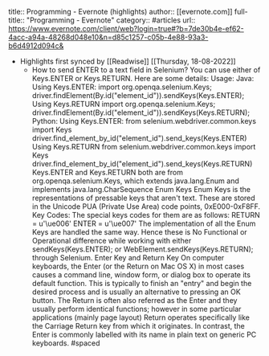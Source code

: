 title:: Programming - Evernote (highlights)
author:: [[evernote.com]]
full-title:: "Programming - Evernote"
category:: #articles
url:: https://www.evernote.com/client/web?login=true#?b=7de30b4e-ef62-4acc-a94a-48268d048e10&n=d85c1257-c05b-4e88-93a3-b6d4912d094c&

- Highlights first synced by [[Readwise]] [[Thursday, 18-08-2022]]
	- How to send ENTER to a text field in Selenium? You can use either of Keys.ENTER or Keys.RETURN. Here are some details:  Usage: Java:  Using Keys.ENTER:       import org.openqa.selenium.Keys;      driver.findElement(By.id("element_id")).sendKeys(Keys.ENTER); Using Keys.RETURN       import org.openqa.selenium.Keys;      driver.findElement(By.id("element_id")).sendKeys(Keys.RETURN); Python:  Using Keys.ENTER:       from selenium.webdriver.common.keys import Keys      driver.find_element_by_id("element_id").send_keys(Keys.ENTER) Using Keys.RETURN       from selenium.webdriver.common.keys import Keys      driver.find_element_by_id("element_id").send_keys(Keys.RETURN) Keys.ENTER and Keys.RETURN both are from org.openqa.selenium.Keys, which extends java.lang.Enum<Keys> and implements java.lang.CharSequence  Enum Keys Enum Keys is the representations of pressable keys that aren't text. These are stored in the Unicode PUA (Private Use Area) code points, 0xE000-0xF8FF.  Key Codes: The special keys codes for them are as follows:  RETURN = u'\ue006' ENTER = u'\ue007' The implementation of all the Enum Keys are handled the same way.  Hence these is No Functional or Operational difference while working with either sendKeys(Keys.ENTER); or WebElement.sendKeys(Keys.RETURN); through Selenium.  Enter Key and Return Key On computer keyboards, the Enter (or the Return on Mac OS X) in most cases causes a command line, window form, or dialog box to operate its default function. This is typically to finish an "entry" and begin the desired process and is usually an alternative to pressing an OK button.  The Return is often also referred as the Enter and they usually perform identical functions; however in some particular applications (mainly page layout) Return operates specifically like the Carriage Return key from which it originates. In contrast, the Enter is commonly labelled with its name in plain text on generic PC keyboards. #spaced